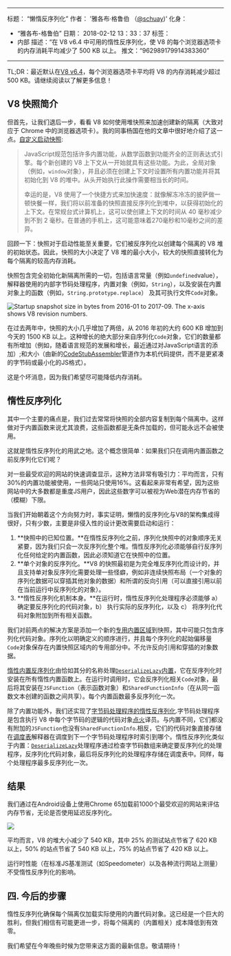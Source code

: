 ***

标题： “懒惰反序列化”
作者： '雅各布·格鲁伯 （[@schuay](https://twitter.com/schuay))'
化身：

*   “雅各布-格鲁伯”
    日期： 2018-02-12 13：33：37
    标签：
*   内部
    描述：“在 V8 v6.4 中可用的惰性反序列化，使 V8 的每个浏览器选项卡的内存消耗平均减少了 500 KB 以上。
    推文：“962989179914383360”

***

TL;DR：最近默认在[V8 v6.4](/blog/v8-release-64)，每个浏览器选项卡平均将 V8 的内存消耗减少超过 500 KB。请继续阅读以了解更多信息！

## V8 快照简介

但首先，让我们退后一步，看看 V8 如何使用堆快照来加速创建新的隔离（大致对应于 Chrome 中的浏览器选项卡）。我的同事杨国在他的文章中很好地介绍了这一点。[自定义启动快照](/blog/custom-startup-snapshots):

> JavaScript规范包括许多内置功能，从数学函数到功能齐全的正则表达式引擎。每个新创建的 V8 上下文从一开始就具有这些功能。为此，全局对象（例如，`window`对象），并且必须在创建上下文时设置所有内置功能并将其初始化到 V8 的堆中。从头开始执行此操作需要相当长的时间。
>
> 幸运的是，V8 使用了一个快捷方式来加快速度：就像解冻冷冻的披萨做一顿快餐一样，我们将以前准备的快照直接反序列化到堆中，以获得初始化的上下文。在常规台式计算机上，这可以使创建上下文的时间从 40 毫秒减少到不到 2 毫秒。在普通的手机上，这可能意味着270毫秒和10毫秒之间的差异。

回顾一下：快照对于启动性能至关重要，它们被反序列化以创建每个隔离的 V8 堆的初始状态。因此，快照的大小决定了 V8 堆的最小大小，较大的快照直接转化为每个隔离的较高内存消耗。

快照包含完全初始化新隔离所需的一切，包括语言常量（例如`undefined`value），解释器使用的内部字节码处理程序，内置对象（例如，`String`），以及安装在内置对象上的函数（例如，`String.prototype.replace`） 及其可执行文件`Code`对象。

![Startup snapshot size in bytes from 2016-01 to 2017-09. The x-axis shows V8 revision numbers.](/\_img/lazy-deserialization/startup-snapshot-size.png)

在过去两年中，快照的大小几乎增加了两倍，从 2016 年初的大约 600 KB 增加到今天的 1500 KB 以上。这种增长的绝大部分来自序列化`Code`对象，它们的数量都有所增加（例如，随着语言规范的发展和增长，最近通过对JavaScript语言的添加）;和大小（由新的[CodeStubAssembler](/blog/csa)管道作为本机代码提供，而不是更紧凑的字节码或最小化的JS格式）。

这是个坏消息，因为我们希望尽可能降低内存消耗。

## 惰性反序列化

其中一个主要的痛点是，我们过去常常将快照的全部内容复制到每个隔离中。这样做对于内置函数来说尤其浪费，这些函数都是无条件加载的，但可能永远不会被使用。

这就是惰性反序列化的用武之地。这个概念很简单：如果我们只在调用内置函数之前反序列化它们呢？

对一些最受欢迎的网站的快速调查显示，这种方法非常有吸引力：平均而言，只有30%的内置功能被使用，一些网站只使用16%。这看起来非常有希望，因为这些网站中的大多数都是重度JS用户，因此这些数字可以被视为Web潜在内存节省的（模糊）下限。

当我们开始朝着这个方向努力时，事实证明，懒惰的反序列化与V8的架构集成得很好，只有少数，主要是非侵入性的设计更改需要启动和运行：

1.  **快照中的已知位置。**在惰性反序列化之前，序列化快照中的对象顺序无关紧要，因为我们只会一次反序列化整个堆。惰性反序列化必须能够自行反序列化任何给定的内置函数，因此必须知道它在快照中的位置。
2.  **单个对象的反序列化。**V8 的快照最初是为完全堆反序列化而设计的，并且支持单对象反序列化需要处理一些怪癖，例如非连续快照布局（一个对象的序列化数据可以穿插其他对象的数据）和所谓的反向引用（可以直接引用以前在当前运行中反序列化的对象）。
3.  **惰性反序列化机制本身。**在运行时，惰性反序列化处理程序必须能够 a） 确定要反序列化的代码对象，b） 执行实际的反序列化，以及 c） 将序列化代码对象附加到所有相关函数。

我们对前两点的解决方案是添加一个新的[专用内置区域](https://cs.chromium.org/chromium/src/v8/src/snapshot/snapshot.h?l=55\&rcl=f5b1d1d4f29b238ca2f0a13bf3a7b7067854592d)到快照，其中可能只包含序列化代码对象。序列化以明确定义的顺序进行，并且每个序列化的起始偏移量`Code`对象保存在内置快照区域内的专用部分中。不允许反向引用和穿插的对象数据。

[惰性内置反序列化](https://goo.gl/dxkYDZ)由恰如其分的名称处理[`DeserializeLazy`内置](https://cs.chromium.org/chromium/src/v8/src/builtins/x64/builtins-x64.cc?l=1355\&rcl=f5b1d1d4f29b238ca2f0a13bf3a7b7067854592d)，它在反序列化时安装在所有惰性内置函数上。在运行时调用时，它会反序列化相关`Code`对象，最后将其安装在`JSFunction`（表示函数对象）和`SharedFunctionInfo`（在从同一函数文本创建的函数之间共享）。每个内置函数最多反序列化一次。

除了内置功能外，我们还实现了[字节码处理程序的惰性反序列化](https://goo.gl/QxZBL2).字节码处理程序是包含执行 V8 中每个字节码的逻辑的代码对象[点火](/blog/ignition-interpreter)译员。与内置不同，它们都没有附加的`JSFunction`也没有`SharedFunctionInfo`.相反，它们的代码对象直接存储在[调度表](https://cs.chromium.org/chromium/src/v8/src/interpreter/interpreter.h?l=94\&rcl=f5b1d1d4f29b238ca2f0a13bf3a7b7067854592d)解释器在调度到下一个字节码处理程序时索引到哪个。惰性反序列化类似于内置：[`DeserializeLazy`](https://cs.chromium.org/chromium/src/v8/src/interpreter/interpreter-generator.cc?l=3247\&rcl=f5b1d1d4f29b238ca2f0a13bf3a7b7067854592d)处理程序通过检查字节码数组来确定要反序列化的处理程序，反序列化代码对象，最后将反序列化的处理程序存储在调度表中。同样，每个处理程序最多反序列化一次。

## 结果

我们通过在Android设备上使用Chrome 65加载前1000个最受欢迎的网站来评估内存节省，无论是否使用延迟反序列化。

![](/\_img/lazy-deserialization/memory-savings.png)

平均而言，V8 的堆大小减少了 540 KB，其中 25% 的测试站点节省了 620 KB 以上，50% 的站点节省了 540 KB 以上，75% 的站点节省了 420 KB 以上。

运行时性能（在标准JS基准测试（如Speedometer）以及各种流行网站上测量）不受惰性反序列化的影响。

## 四. 今后的步骤

惰性反序列化确保每个隔离仅加载实际使用的内置代码对象。这已经是一个巨大的胜利，但我们相信有可能更进一步，将每个隔离的（内置相关）成本降低到有效零。

我们希望在今年晚些时候为您带来这方面的最新信息。敬请期待！
